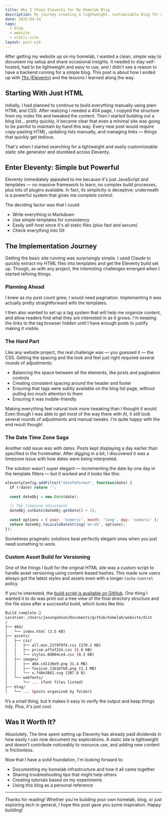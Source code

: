 ```yaml
---
title: Why I Chose Eleventy for My Homelab Blog
description: My journey creating a lightweight, customizable blog for my homelab documentation.
date: 2025-04-14
tags: 
  - blog
  - website
  - static-site
layout: post.njk
---
```


After getting my website up on my homelab, I wanted a clean, simple way to document my setup and share occasional insights. It needed to stay self-hosted, had to be lightweight and easy to use, and I didn't see a reason to have a backend running for a simple blog. This post is about how I ended up with [11ty (Eleventy)](https://www.11ty.dev) and the lessons I learned along the way.

## Starting With Just HTML

Initially, I had planned to continue to build everything manually using plain HTML and CSS. After realizing I needed a 404 page, I copyed the structure from my index file and tweaked the content. Then I started building out a blog list... pretty quickly, it became clear that even a minimal site was going to be painful to maintain by hand this way. Every new post would require copy-pasting HTML, updating lists manually, and managing links — things that quickly get tedious.

That's when I started searching for a lightweight and easily customizeable static site generator and stumbled across Eleventy.

## Enter Eleventy: Simple but Powerful

Eleventy immediately appealed to me because it's just JavaScript and templates — no massive framework to learn, no complex build processes, plus lots of plugins available. In fact, its simplicity is deceptive; underneath is a powerful system that gives me complete control.

The deciding factor was that I could:
- Write everything in Markdown
- Use simple templates for consistency
- Easily self-host since it's all static files (plus fast and secure)
- Check everything into Git

## The Implementation Journey

Getting the basic site running was surprisingly simple. I used Claude to quickly extract my HTML files into templates and get the Eleventy build set up. Though, as with any project, the interesting challenges emerged when I started refining things.

### Planning Ahead

I knew as my post count grew, I would need pagination. Implementing it was actually pretty straightforward with the templates.

I then also wanted to set up a tag system that will help me organize content, and allow readers find what they are interested in as it grows. I'm keeping the links to the tag browser hidden until I have enough posts to justify making it visible.

### The Hard Part

Like any website project, the real challenge was — you guessed it — the CSS. Getting the spacing and the look and feel just right required several rounds of adjustments:

- Balancing the space between all the elements, like posts and pagination controls
- Creating consistent spacing around the header and footer
- Ensuring that tags were subtly available on the blog list page, without pulling _too_ much attention to them
- Ensuring it was mobile-friendly

Making everything feel natural took more tweaking than I thought it would. Even though I was able to get most of the way there with AI, it still took several rounds of adjustments and manual tweaks. I'm quite happy with the end result though!

### The Date Time Zone Saga

Another odd issue was with dates. Posts kept displaying a day earlier than specified in the frontmatter. After digging in a bit, I discovered it was a timezone issue with how dates were being interpreted.

The solution wasn't super elegant — incrementing the date by one day in the template filters — but it worked and it looks like this:

```javascript
eleventyConfig.addFilter("dateToFormat", function(date) {
  if (!date) return '';
  
  const dateObj = new Date(date);
  
  // The timezone adjustment
  dateObj.setDate(dateObj.getDate() + 1);
  
  const options = { year: 'numeric', month: 'long', day: 'numeric' };
  return dateObj.toLocaleDateString('en-US', options);
});
```

Sometimes pragmatic solutions beat perfectly elegant ones when you just need something to work.

### Custom Asset Build for Versioning

One of the things I built for the original HTML site was a custom script to handle asset versioning using content-based hashes. This made sure users always got the latest styles and assets even with a longer `Cache-Control` policy.

If you're interested, the [build script is available on GitHub](https://github.com/jgodson/homelab/blob/main/website/build.js). One thing I wanted it to do was print out a tree view of the final directory structure and the file sizes after a successful build, which looks like this:

```bash
Build complete 🎉
Location: /Users/jasongodson/Documents/github/homelab/website/dist
/
├── 404/
│   └── index.html (3.5 KB)
├── assets/
│   ├── css/
│   │   ├── all.min.21f9f9f4.css (170.2 KB)
│   │   ├── prism.affaf224.css (1.9 KB)
│   │   └── styles.0d004ce4.css (9.3 KB)
│   ├── images/
│   │   ├── 404.cd1130e9.png (1.4 MB)
│   │   ├── favicon.13b16fb9.png (1.1 MB)
│   │   └── x.f48e3862.svg (387.0 B)
│   └── webfonts/
│       └── ... (font files listed)
├── blog/
│   └── ... (posts organized by folder)
```

It’s a small thing, but it makes it easy to verify the output and keep things tidy. Plus, it's just cool.

## Was It Worth It?

Absolutely. The time spent setting up Eleventy has already paid dividends in how easily I can now document my explorations. A static site is lightweight and doesn't contribute noticeably to resource use, and adding new content is frictionless.

Now that I have a solid foundation, I'm looking forward to:

- Documenting my homelab infrastructure and how it all came together
- Sharing troubleshooting tips that might help others
- Creating tutorials based on my experiments
- Using this blog as a personal reference

---

Thanks for reading! Whether you're building your own homelab, blog, or just exploring tech in general, I hope this post gave you some inspiration. Happy building!